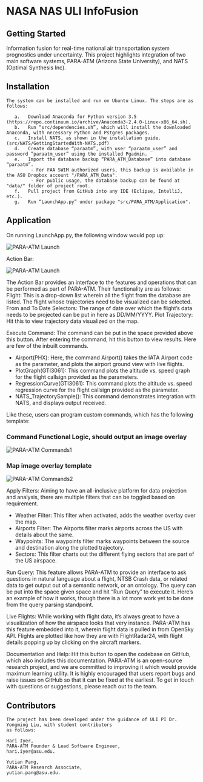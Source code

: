 # NASA NAS ULI InfoFusion



## Getting Started

Information fusion for real-time national air transportation system prognostics under uncertainty. This project highlights integration of two main software systems, PARA-ATM (Arizona State University), and NATS (Optimal Synthesis Inc).

## Installation
```
The system can be installed and run on Ubuntu Linux. The steps are as follows:

   a.	Download Anaconda for Python version 3.5 (https://repo.continuum.io/archive/Anaconda3-2.4.0-Linux-x86_64.sh).
   b.	Run “src/dependencies.sh”, which will install the downloaded Anaconda, with necessary Python and Pstgres packages.
   c.   Install NATS, as shown in the installation guide. (src/NATS/GettingStartedWith-NATS.pdf)
   d.	Create database “paraatm”, with user “paraatm_user” and password ”paraatm_user” using the installed Pgadmin.
   e.	Import the database backup “PARA_ATM_Database” into database “paraatm”. 
         - For FAA SWIM authorized users, this backup is available in the ASU Dropbox account "/PARA_ATM_Data".
         - For public usage, the database backup can be found at "data/" folder of project root.
   f.	Pull project from GitHub into any IDE (Eclipse, IntelliJ, etc.).
   g.	Run “LaunchApp.py” under package "src/PARA_ATM/Application".

```
## Application

On running LaunchApp.py, the following window would pop up:

![PARA-ATM Launch](https://image.ibb.co/cuAPWn/Screenshot_from_2018_04_19_04_45_11.png)

Action Bar:

![PARA-ATM Launch](https://image.ibb.co/c0G9xS/Screenshot_from_2018_04_19_04_45_31.png)
 
The Action Bar provides an interface to the features and operations that can be performed as part of PARA-ATM. Their functionality are as follows:
Flight: This is a drop-down list wherein all the flight from the database are listed. The flight whose trajectories need to be visualized can be selected.
From and To Date Selectors: The range of date over which the flight’s data needs to be projected can be put in here as DD/MM/YYYY.
Plot Trajectory: Hit this to view trajectory data visualized on the map.

Execute Command: The command can be put in the space provided above this button. After entering the command, hit this button to view results. Here are few of the inbuilt commands.
-	Airport(PHX): Here, the command Airport() takes the IATA Airport code as the parameter, and plots the airport ground view with live flights.
-	PlotGraph(GTI3061): This command plots the altitude vs. speed graph for the flight callsign provided as the parameters. 
-	RegressionCurve(GTI3061): This command plots the altitude vs. speed regression curve for the flight callsign provided as the parameter.
-	NATS_TrajectorySample(): This command demonstrates integration with NATS, and displays output received.

Like these, users can program custom commands, which has the following template:

### Command Functional Logic, should output an image overlay

![PARA-ATM Commands1](https://image.ibb.co/dsJRP7/commandexample.png)

### Map image overlay template

![PARA-ATM Commands2](https://image.ibb.co/n1af47/Screenshot_from_2018_04_19_03_48_53.png)

Apply Filters: Aiming to have an all-inclusive platform for data projection and analysis, there are multiple filters that can be toggled based on requirement.
-	Weather Filter: This filter when activated, adds the weather overlay over the map.
-	Airports Filter: The Airports filter marks airports across the US with details about the same.
-	Waypoints: The waypoints filter marks waypoints between the source and destination along the plotted trajectory.
-	Sectors: This filter charts out the different flying sectors that are part of the US airspace.

Run Query: 
This feature allows PARA-ATM to provide an interface to ask questions in natural language about a flight, NTSB Crash data, or related data to get output out of a semantic network, or an ontology. The query can be put into the space given space and hit “Run Query” to execute it. Here’s an example of how it works, though there is a lot more work yet to be done from the query parsing standpoint.

Live Flights:
While working with flight data, it’s always great to have a visualization of how the airspace looks that very instance. PARA-ATM has this feature embedded into it, wherein flight data is pulled in from OpenSky API. Flights are plotted like how they are with FlightRadar24, with flight details popping up by clicking on the aircraft markers.

Documentation and Help:
Hit this button to open the codebase on GitHub, which also includes this documentation. PARA-ATM is an open-source research project, and we are committed to improving it which would provide maximum learning utility. It is highly encouraged that users report bugs and raise issues on GitHub so that it can be fixed at the earliest. To get in touch with questions or suggestions, please reach out to the team.

## Contributors
```
The project has been developed under the guidance of ULI PI Dr. Yongming Liu, with student contributors 
as follows:

Hari Iyer,
PARA-ATM Founder & Lead Software Engineer,
hari.iyer@asu.edu.

Yutian Pang,
PARA-ATM Research Associate,
yutian.pang@asu.edu.
```
